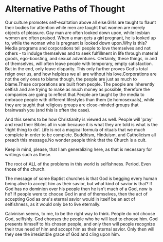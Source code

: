 # Alternative Paths of Thought

  Our culture promotes self\-exaltation above all else.Girls are taught to flaunt their bodies for attention while men are taught that women are merely objects of pleasure. Gay man are often looked down upon, while lesbian women are often praised. When a man gets a girl pregnant, he is looked up to, while the woman who is pregnant is looked down upon.Why is this?Media programs and corporations tell people to love themselves and not others \- to indulge themselves and to seek fulfillment in life through material goods, ego\-boosting, and sexual adventures. Certainly, these things, in and of themselves, will often leave people with temporary, empty satisfaction. But in the end, only leave disparity. This only further proves God's total reign over us, and how helpless we all are without his love.Corporations are not the only ones to blame though, the people are just as much to blame.These corporations are built from people. The people are inherently selfish and are trying to make as much money as possible, therefore the companies are going to reflect that.People are taught by the media to embrace people with different lifestyles than them (ie homosexuals), while they are taught that religious groups are close\-minded groups that brainwash you (and this is often the case).

 And this seems to be how Christianity is viewed as well. People will 'pray' and read their Bibles all in vain because it is what they are told is what is the 'right thing to do'. Life is not a magical formula of rituals that we much complete in order to be complete. Buddhism, Hinduism, and Catholicism all preach this message.No wonder people think that the Church is a cult.

 Keep in mind, please, that I am generalizing here, as that is necessary for writings such as these.

 The root of ALL of the problems in this world is selfishness. Period. Even those of the church.

 The message of some Baptist churches is that God is begging every human being alive to accept him as their savior, but what kind of savior is that? If God has no dominion over his people then he isn't much of a God, now is he? If people were to choose God in and of themselves, then the act of accepting God as one's eternal savior would in itself be an act of selfishness, as it would only be to live eternally.

 Calvinism seems, to me, to be the right way to think. People do not choose God, selfishly. God chooses the people who he will lead to choose him. God presents himself to his chosen people, and only then will people recognize their true need of him and accept him as their eternal savior. Only then will they see the irresistible grace of God and cling upon him.

  